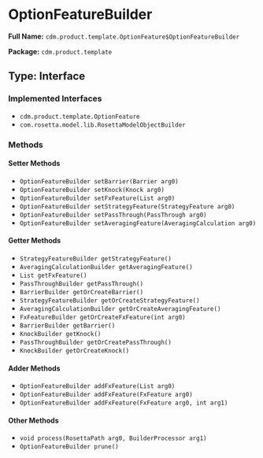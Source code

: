# OptionFeatureBuilder

**Full Name:** `cdm.product.template.OptionFeature$OptionFeatureBuilder`

**Package:** `cdm.product.template`

## Type: Interface

### Implemented Interfaces

- `cdm.product.template.OptionFeature`
- `com.rosetta.model.lib.RosettaModelObjectBuilder`

### Methods

#### Setter Methods

- `OptionFeatureBuilder setBarrier(Barrier arg0)`
- `OptionFeatureBuilder setKnock(Knock arg0)`
- `OptionFeatureBuilder setFxFeature(List arg0)`
- `OptionFeatureBuilder setStrategyFeature(StrategyFeature arg0)`
- `OptionFeatureBuilder setPassThrough(PassThrough arg0)`
- `OptionFeatureBuilder setAveragingFeature(AveragingCalculation arg0)`

#### Getter Methods

- `StrategyFeatureBuilder getStrategyFeature()`
- `AveragingCalculationBuilder getAveragingFeature()`
- `List getFxFeature()`
- `PassThroughBuilder getPassThrough()`
- `BarrierBuilder getOrCreateBarrier()`
- `StrategyFeatureBuilder getOrCreateStrategyFeature()`
- `AveragingCalculationBuilder getOrCreateAveragingFeature()`
- `FxFeatureBuilder getOrCreateFxFeature(int arg0)`
- `BarrierBuilder getBarrier()`
- `KnockBuilder getKnock()`
- `PassThroughBuilder getOrCreatePassThrough()`
- `KnockBuilder getOrCreateKnock()`

#### Adder Methods

- `OptionFeatureBuilder addFxFeature(List arg0)`
- `OptionFeatureBuilder addFxFeature(FxFeature arg0)`
- `OptionFeatureBuilder addFxFeature(FxFeature arg0, int arg1)`

#### Other Methods

- `void process(RosettaPath arg0, BuilderProcessor arg1)`
- `OptionFeatureBuilder prune()`

